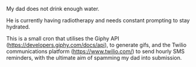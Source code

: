 My dad does not drink enough water. 

He is currently having radiotherapy and needs constant prompting to stay hydrated.

This is a small cron that utilises the Giphy API (https://developers.giphy.com/docs/api), to generate gifs, and the Twilio communications platform (https://www.twilio.com/) to send hourly SMS reminders, with the ultimate aim of spamming my dad into submission.




